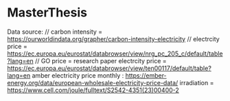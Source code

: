 # MasterThesis

Data source: //
carbon intensity = https://ourworldindata.org/grapher/carbon-intensity-electricity //
electrcity price = https://ec.europa.eu/eurostat/databrowser/view/nrg_pc_205_c/default/table?lang=en //
GO price = research paper
electrcity price = https://ec.europa.eu/eurostat/databrowser/view/ten00117/default/table?lang=en
amber electricity price monthly : https://ember-energy.org/data/european-wholesale-electricity-price-data/
irradiation = https://www.cell.com/joule/fulltext/S2542-4351(23)00400-2 
